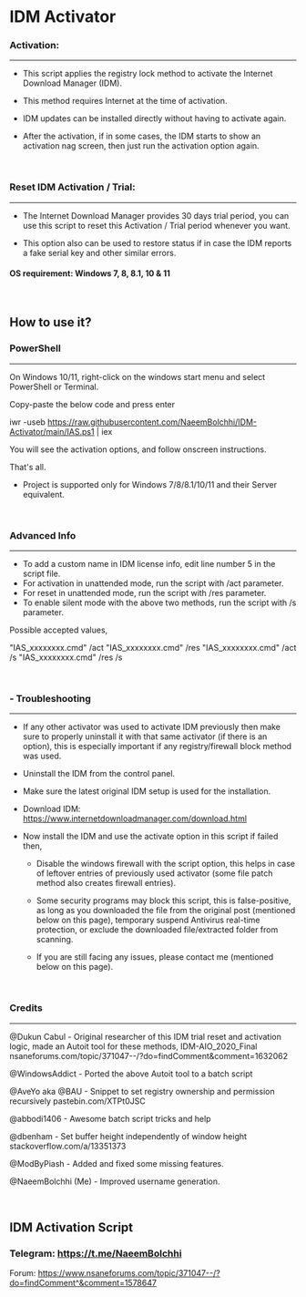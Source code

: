 #   IDM Activator

###   Activation:

---

 - This script applies the registry lock method to activate the Internet Download Manager (IDM).

 - This method requires Internet at the time of activation.

 - IDM updates can be installed directly without having to activate again.

 - After the activation, if in some cases, the IDM starts to show an activation nag screen, 
   then just run the activation option again.

<br>

###   Reset IDM Activation / Trial:

---

 - The Internet Download Manager provides 30 days trial period, you can use this script to 
   reset this Activation / Trial period whenever you want.
 
 - This option also can be used to restore status if in case the IDM reports a fake serial
   key and other similar errors.

####   OS requirement: Windows 7, 8, 8.1, 10 & 11

<br>

##   How to use it?

###   PowerShell

---

On Windows 10/11, right-click on the windows start menu and select PowerShell or Terminal.

Copy-paste the below code and press enter

iwr -useb https://raw.githubusercontent.com/NaeemBolchhi/IDM-Activator/main/IAS.ps1 | iex

You will see the activation options, and follow onscreen instructions.

That's all.

 - Project is supported only for Windows 7/8/8.1/10/11 and their Server equivalent.

<br>

### Advanced Info

---

   - To add a custom name in IDM license info, edit line number 5 in the script file.
   - For activation in unattended mode, run the script with /act parameter.
   - For reset in unattended mode, run the script with /res parameter.
   - To enable silent mode with the above two methods, run the script with /s parameter.

Possible accepted values,

"IAS_xxxxxxxx.cmd" /act
"IAS_xxxxxxxx.cmd" /res
"IAS_xxxxxxxx.cmd" /act /s
"IAS_xxxxxxxx.cmd" /res /s

<br>

### - Troubleshooting

---

   - If any other activator was used to activate IDM previously then make sure to properly
     uninstall it with that same activator (if there is an option), this is especially important
     if any registry/firewall block method was used.

   - Uninstall the IDM from the control panel.

   - Make sure the latest original IDM setup is used for the installation.
     
   - Download IDM: https://www.internetdownloadmanager.com/download.html

   - Now install the IDM and use the activate option in this script if failed then,

     - Disable the windows firewall with the script option, this helps in case of leftover entries of
       previously used activator (some file patch method also creates firewall entries).

     - Some security programs may block this script, this is false-positive, as long as you 
       downloaded the file from the original post (mentioned below on this page), temporary suspend
       Antivirus real-time protection, or exclude the downloaded file/extracted folder from scanning.

     - If you are still facing any issues, please contact me (mentioned below on this page).

<br>

###   Credits

---

   @Dukun Cabul        - Original researcher of this IDM trial reset and activation logic,
                         made an Autoit tool for these methods, IDM-AIO_2020_Final
                         nsaneforums.com/topic/371047--/?do=findComment&comment=1632062
                         
   @WindowsAddict	     - Ported the above Autoit tool to a batch script

   @AveYo aka @BAU     - Snippet to set registry ownership and permission recursively
                         pastebin.com/XTPt0JSC

   @abbodi1406         - Awesome batch script tricks and help

   @dbenham            - Set buffer height independently of window height
                         stackoverflow.com/a/13351373

   @ModByPiash	        - Added and fixed some missing features.
   
   @NaeemBolchhi (Me)  - Improved username generation.

<br>

##   IDM Activation Script

###   Telegram:   https://t.me/NaeemBolchhi

  Forum:   https://www.nsaneforums.com/topic/371047--/?do=findComment^&comment=1578647

